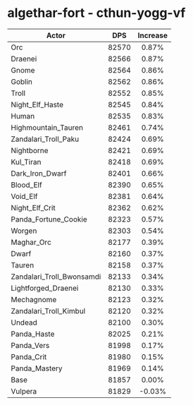 # algethar-fort - cthun-yogg-vf
| Actor | DPS | Increase |
|---|:---:|:---:|
|Orc|82570|0.87%|
|Draenei|82566|0.87%|
|Gnome|82564|0.86%|
|Goblin|82562|0.86%|
|Troll|82552|0.85%|
|Night_Elf_Haste|82545|0.84%|
|Human|82535|0.83%|
|Highmountain_Tauren|82461|0.74%|
|Zandalari_Troll_Paku|82424|0.69%|
|Nightborne|82421|0.69%|
|Kul_Tiran|82418|0.69%|
|Dark_Iron_Dwarf|82401|0.66%|
|Blood_Elf|82390|0.65%|
|Void_Elf|82381|0.64%|
|Night_Elf_Crit|82362|0.62%|
|Panda_Fortune_Cookie|82323|0.57%|
|Worgen|82303|0.54%|
|Maghar_Orc|82177|0.39%|
|Dwarf|82160|0.37%|
|Tauren|82158|0.37%|
|Zandalari_Troll_Bwonsamdi|82133|0.34%|
|Lightforged_Draenei|82130|0.33%|
|Mechagnome|82123|0.32%|
|Zandalari_Troll_Kimbul|82120|0.32%|
|Undead|82100|0.30%|
|Panda_Haste|82025|0.21%|
|Panda_Vers|81998|0.17%|
|Panda_Crit|81980|0.15%|
|Panda_Mastery|81969|0.14%|
|Base|81857|0.00%|
|Vulpera|81829|-0.03%|
